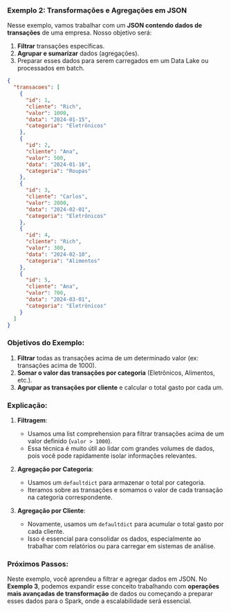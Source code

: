 ### Exemplo 2: **Transformações e Agregações em JSON**

Nesse exemplo, vamos trabalhar com um **JSON contendo dados de transações** de uma empresa. Nosso objetivo será:

1. **Filtrar** transações específicas.
2. **Agrupar e sumarizar** dados (agregações).
3. Preparar esses dados para serem carregados em um Data Lake ou processados em batch.


```json
{
  "transacoes": [
    {
      "id": 1,
      "cliente": "Rich",
      "valor": 1000,
      "data": "2024-01-15",
      "categoria": "Eletrônicos"
    },
    {
      "id": 2,
      "cliente": "Ana",
      "valor": 500,
      "data": "2024-01-16",
      "categoria": "Roupas"
    },
    {
      "id": 3,
      "cliente": "Carlos",
      "valor": 2000,
      "data": "2024-02-01",
      "categoria": "Eletrônicos"
    },
    {
      "id": 4,
      "cliente": "Rich",
      "valor": 300,
      "data": "2024-02-10",
      "categoria": "Alimentos"
    },
    {
      "id": 5,
      "cliente": "Ana",
      "valor": 700,
      "data": "2024-03-01",
      "categoria": "Eletrônicos"
    }
  ]
}

```



### Objetivos do Exemplo:

1. **Filtrar** todas as transações acima de um determinado valor (ex: transações acima de 1000).
2. **Somar o valor das transações por categoria** (Eletrônicos, Alimentos, etc.).
3. **Agrupar as transações por cliente** e calcular o total gasto por cada um.


### Explicação:

1. **Filtragem**:
    
    - Usamos uma list comprehension para filtrar transações acima de um valor definido (`valor > 1000`).
    - Essa técnica é muito útil ao lidar com grandes volumes de dados, pois você pode rapidamente isolar informações relevantes.
2. **Agregação por Categoria**:
    
    - Usamos um `defaultdict` para armazenar o total por categoria.
    - Iteramos sobre as transações e somamos o valor de cada transação na categoria correspondente.
3. **Agregação por Cliente**:
    
    - Novamente, usamos um `defaultdict` para acumular o total gasto por cada cliente.
    - Isso é essencial para consolidar os dados, especialmente ao trabalhar com relatórios ou para carregar em sistemas de análise.

### Próximos Passos:

Neste exemplo, você aprendeu a filtrar e agregar dados em JSON. No **Exemplo 3**, podemos expandir esse conceito trabalhando com **operações mais avançadas de transformação** de dados ou começando a preparar esses dados para o Spark, onde a escalabilidade será essencial.
